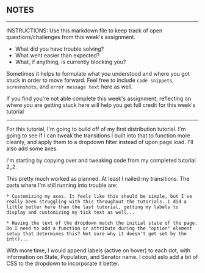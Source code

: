 ## NOTES

-----------
INSTRUCTIONS:
Use this markdown file to keep track of open questions/challenges from this week's assignment.
- What did you have trouble solving?
- What went easier than expected?
- What, if anything, is currently blocking you?

Sometimes it helps to formulate what you understood and where you got stuck in order to move forward. Feel free to include `code snippets`, `screenshots`, and `error message text` here as well.

If you find you're not able complete this week's assignment, reflecting on where you are getting stuck here will help you get full credit for this week's tutorial

------------

For this tutorial, I'm going to build off of my first distribution tutorial. I'm going to see if I can tweak the transitions I built into that to function more cleanly, and apply them to a dropdown filter instead of upon page load. I'll also add some axes. 

I'm starting by copying over and tweaking code from my completed tutorial 2_2. 

This pretty much worked as planned. At least I nailed my transitions. The parts where I'm still running into trouble are:

    * Customizing my axes. It feels like this should be simple, but I've really been struggling with this throughout the tutorials. I did a little better here than the last tutorial, getting my labels to display and customizing my tick text as well...

    * Having the text of the dropdown match the initial state of the page. Do I need to add a function or attribute during the "option" element setup that determines this? Not sure why it doesn't get set by the int()...

With more time, I would append labels (active on hover) to each dot, with information on State, Population, and Senator name. I could aslo add a bit of CSS to the dropdown to incorporate it better.